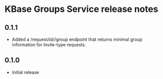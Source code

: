 # KBase Groups Service release notes

## 0.1.1

* Added a /request/id/<id>/group endpoint that returns minimal group information for Invite-type
  requests.

## 0.1.0

* Initial release